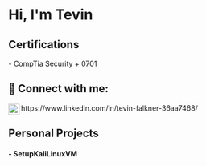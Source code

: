 <h1>Hi, I'm Tevin</h1>

<h2>Certifications</h2>
- CompTia Security + 0701


<h2> 🤳 Connect with me:</h2>

<img align="left" alt="JoshMadakor | LinkedIn" width="22px" src="https://cdn.jsdelivr.net/npm/simple-icons@v3/icons/linkedin.svg" />
https://www.linkedin.com/in/tevin-falkner-36aa7468/


<h2> Personal Projects</h2>

<h4>- SetupKaliLinuxVM </h4>

<!--

- 🔭 I’m currently working on ...
- 🌱 I’m currently learning ...
- 👯 I’m looking to collaborate on ...
- 🤔 I’m looking for help with ...
- 💬 Ask me about ...
- 📫 How to reach me: ...
- 😄 Pronouns: ...
- ⚡ Fun fact: ...
-->
